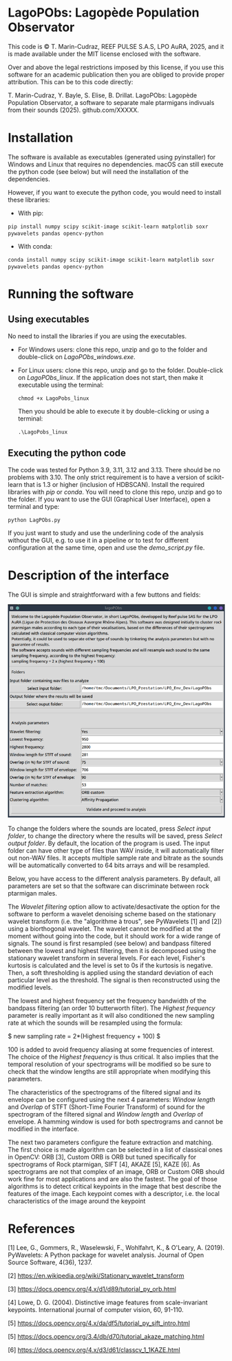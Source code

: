 # LagoPObs: Lagopède Population Observator

This code is © T. Marin-Cudraz, REEF PULSE S.A.S, LPO AuRA, 2025, and it is made available under the MIT license enclosed with the software.

Over and above the legal restrictions imposed by this license, if you use this software for an academic publication then you are obliged to provide proper attribution. This can be to this code directly:

T. Marin-Cudraz, Y. Bayle, S. Elise, B. Drillat. LagoPObs: Lagopède Population Observator, a software to separate male ptarmigans indivuals from their sounds (2025). github.com/XXXXX.

# Installation

The software is available as executables (generated using pyinstaller) for Windows and Linux that requires no dependencies. macOS can still execute the python code (see below) but will need the installation of the dependencies.

However, if you want to execute the python code, you would need to install these libraries:

- With pip:

```
pip install numpy scipy scikit-image scikit-learn matplotlib soxr pywavelets pandas opencv-python
```
- With conda:
```
conda install numpy scipy scikit-image scikit-learn matplotlib soxr pywavelets pandas opencv-python
```

# Running the software

## Using executables

No need to install the libraries if you are using the executables.
- For Windows users: clone this repo, unzip and go to the folder and double-click on *LagoPObs_windows.exe*.

- For Linux users: clone this repo, unzip and go to the folder. Double-click on *LagoPObs_linux*. If the application does not start, then make it executable using the terminal:
    ```
    chmod +x LagoPobs_linux
    ```
    Then you should be able to execute it by double-clicking or using a terminal:
    ```
    .\LagoPobs_linux
    ```

## Executing the python code

The code was tested for Python 3.9, 3.11, 3.12 and 3.13. There should be no problems with 3.10. The only strict requirement is to have a version of scikit-learn that is 1.3 or higher (inclusion of HDBSCAN).
Install the required libraries with *pip* or *conda*.
You will need to clone this repo, unzip and go to the folder.
If you want to use the GUI (Graphical User Interface), open a terminal and type:
```
python LagPObs.py
```

If you just want to study and use the underlining code of the analysis without the GUI, e.g. to use it in a pipeline or to test for different configuration at the same time, open and use the *demo_script.py* file.


# Description of the interface

The GUI is simple and straightforward with a few buttons and fields:

![Graphical interface of LagoPObs](Readme/GUI_LagoPObs.png)

To change the folders where the sounds are located, press *Select input folder*, to change the directory where the results will be saved, press *Select output folder*. By default, the location of the program is used. The input folder can have other type of files than WAV inside, it will automatically filter out non-WAV files. It accepts multiple sample rate and bitrate as the sounds will be automatically converted to 64 bits arrays and will be resampled.

Below, you have access to the different analysis parameters. By default, all parameters are set so that the software can discriminate between rock ptarmigan males.

The *Wavelet filtering* option allow to activate/desactivate the option for the software to perform a wavelet denoising scheme based on the stationary wavelet transform (i.e. the "algorithme à trous", see PyWavelets [1] and [2]) using a biorthogonal wavelet. The wavelet cannot be modified at the moment without going into the code, but it should work for a wide range of signals. The sound is first resampled (see below) and bandpass filtered between the lowest and highest filtering, then it is decomposed using the stationary wavelet transform in several levels. For each level, Fisher's kurtosis is calculated and the level is set to 0s if the kurtosis is negative. Then, a soft thresholding is applied using the standard deviation of each particular level as the threshold. The signal is then reconstructed using the modified levels.

The lowest and highest frequency set the frequency bandwidth of the bandpass filtering (an order 10 butterworth filter). The *Highest frequency* parameter is really important as it will also conditioned the new sampling rate at which the sounds will be resampled using the formula:

$ new sampling rate = 2*(Highest frequency + 100) $

100 is added to avoid frequency aliasing at some frequencies of interest. The choice of the *Highest frequency* is thus critical. It also implies that the temporal resolution of your spectrograms will be modified so be sure to check that the window lengths are still appropriate when modifying this parameters.

The characteristics of the spectrograms of the filtered signal and its envelope can be configured using the next 4 parameters: *Window length* and *Overlap* of STFT (Short-Time Fourier Transform) of sound for the spectrogram of the filtered signal and *Window length* and *Overlap* of envelope. A hamming window is used for both spectrograms and cannot be modified in the interface.

The next two parameters configure the feature extraction and matching. The first choice is made algorithm can be selected in a list of classical ones in OpenCV: ORB [3], Custom ORB is ORB but tuned specifically for spectrograms of Rock ptarmigan, SIFT [4], AKAZE [5], KAZE [6]. As spectrograms are not that complex of an image, ORB or Custom ORB should work fine for most applications and are also the fastest. The goal of those algorithms is to detect critical keypoints in the image that best describe the features of the image. Each keypoint comes with a descriptor, i.e. the local characteristics of the image around the keypoint


# References

[1] Lee, G., Gommers, R., Waselewski, F., Wohlfahrt, K., & O'Leary, A. (2019). PyWavelets: A Python package for wavelet analysis. Journal of Open Source Software, 4(36), 1237.

[2] https://en.wikipedia.org/wiki/Stationary_wavelet_transform


[3] https://docs.opencv.org/4.x/d1/d89/tutorial_py_orb.html

[4] Lowe, D. G. (2004). Distinctive image features from scale-invariant keypoints. International journal of computer vision, 60, 91-110.

[5] https://docs.opencv.org/4.x/da/df5/tutorial_py_sift_intro.html

[5] https://docs.opencv.org/3.4/db/d70/tutorial_akaze_matching.html

[6] https://docs.opencv.org/4.x/d3/d61/classcv_1_1KAZE.html
